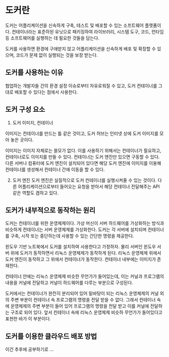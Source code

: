 # 도커란
도커는 어플리케이션을 신속하게 구축, 테스트 및 배포할 수 있는 소프트웨어 플랫폼이다. 컨테이너라는 표준하된 유닛으로 패키징하여 라이브러리, 시스템 도구, 코드, 런타임 등 소프트웨어를 실행하는 데 필요한 것들을 담는다.

도커를 사용하면 환경에 구애받지 않고 어플리케이션을 신속하게 배포 및 확장할 수 있으며, 코드가 문제 없이 실행되는 것을 보장 받는다.

## 도커를 사용하는 이유
협업하는 개발자들 간의 환경 설정 이슈로부터 자유로워질 수 있고, 도커 컨테이너를 그대로 배포할 수 있다는 점에서 사용한다.

## 도커 구성 요소
1. 도커 이미지, 컨테이너

이미지는 컨테이너를 만드는 틀 같은 것이고, 도커 허브는 인터넷 상에 도커 이미지를 모아 놓은 곳이다.

이미지는 이미지 자체로는 쓸모가 없다. 이를 사용하기 위해서는 컨테이너가 필요하고, 컨테이너로도 이미지를 만들 수 있다.  컨테이너는 도커 엔진만 있으면 구동할 수 있다. 다른 서버나 컴퓨터에 도커 엔진이 설치되어 있다면 해당 도커 엔진에 이미지를 이용해 컨테이너를 생성해서 컨테이너 간에 이동을 할 수 있다.

2. 도커 엔진
도커 엔진은 실질적으로 도커 컨테이너를 실행시켜줄 수 있는 것이다. 다른 어플리케이션으로부터 들어오는 요청을 받아서 해당 컨테이너 전달해주는 API 같은 역할도 겸하고 있다.

## 도커가 내부적으로 동작하는 원리
도커는 컨테이너를 위한 운영체제이다. 가상 머신이 서버 하드웨어를 가상화하는 방식과 비슷하게 컨테이너는 서버 운영체제를 가상화한다. 도커는 각 서버에 설치되며 컨테이너를 구축, 시작 또는 중단하는데 사용할 수 있는 간단한 명령을 제공한다.

윈도우 기반 노트북에서 도커를 설치하여 사용한다고 가정하자. 물리 서버인 윈도우 서버 위에 도커가 동작하면서 리눅스 운영체제가 동작하게 된다. 리눅스 운영체제 위에서 도커 엔진이 동작하고 그 위에서 컨테이너가 동작한다. 컨테이너 내부에는 이미지가 존재한다.

컨테이너 안에는 리눅스 운영체제 비슷한 무언가가 들어있는데, 이는 커널과 프로그램의 내용을 커널에 전달하고 커널이 하드웨어를 다루는 부분으로 구성된다.

도커에서는 컨테이너가 완전히 분리되어 있어 밑바탕이 되는 리눅스 운영체제의 커널 외의 주변 부분이 컨테이너 속 프로그램의 명령을 전달 받을 수 없다. 그래서 컨테이너 속에 운영체제의 주변 부분이 들어 있어 프로그램의 명령을 전달 받고 이를 커널에 전달하는 구조로 되어 있다.
앞서 컨테이너 속에 리눅스 운영체제 비슷하 무언가가 들어있다고 표현한 바가 이 부분이다.

## 도커를 이용한 클라우드 배포 방법
이건 추후에 공부하기로 ...